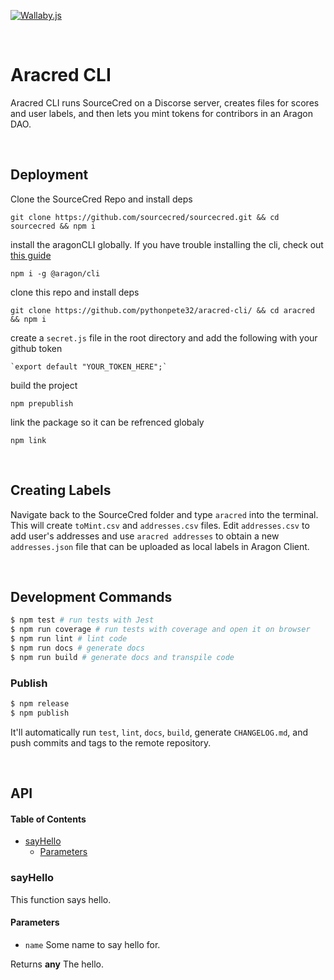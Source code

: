 [![Wallaby.js](https://img.shields.io/badge/wallaby.js-configured-green.svg)](https://wallabyjs.com)

<br>

# Aracred CLI

Aracred CLI runs SourceCred on a Discorse server, creates files for scores and user labels, and then lets you mint tokens for contribors in an Aragon DAO.

<br>

## Deployment

Clone the SourceCred Repo and install deps

    git clone https://github.com/sourcecred/sourcecred.git && cd sourcecred && npm i

install the aragonCLI globally. If you have trouble installing the cli, check out [this guide](https://hack.aragon.org/docs/guides-faq)

    npm i -g @aragon/cli

clone this repo and install deps

    git clone https://github.com/pythonpete32/aracred-cli/ && cd aracred && npm i

create a `secret.js` file in the root directory and add the following with your github token

    `export default "YOUR_TOKEN_HERE";`

build the project 

    npm prepublish

link the package so it can be refrenced globaly

    npm link

<br>

## Creating Labels

Navigate back to the SourceCred folder and type `aracred` into the terminal. This will create `toMint.csv` and `addresses.csv` files. Edit `addresses.csv` to add user's addresses and use `aracred addresses` to obtain a new `addresses.json` file that can be uploaded as local labels in Aragon Client.

<br>

## Development Commands

```sh
$ npm test # run tests with Jest
$ npm run coverage # run tests with coverage and open it on browser
$ npm run lint # lint code
$ npm run docs # generate docs
$ npm run build # generate docs and transpile code
```

### Publish

```sh
$ npm release
$ npm publish
```

It'll automatically run `test`, `lint`, `docs`, `build`, generate `CHANGELOG.md`, and push commits and tags to the remote repository.

<br>

## API

<!-- Generated by documentation.js. Update this documentation by updating the source code. -->

#### Table of Contents

-   [sayHello](#sayhello)
    -   [Parameters](#parameters)

### sayHello

This function says hello.

#### Parameters

-   `name`  Some name to say hello for.

Returns **any** The hello.
